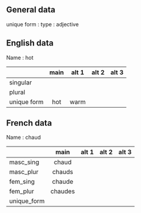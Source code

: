 ## General data

unique form :
type : adjective

## English data

Name : hot

|             | main | alt 1 | alt 2 | alt 3 |
| :---------- | :--: | :---: | :---: | ----- |
| singular    |      |       |       |       |
| plural      |      |       |       |       |
| unique form | hot  | warm  |       |       |

## French data

Name : chaud

|             |  main   | alt 1 | alt 2 | alt 3 |
| :---------- | :-----: | :---: | :---: | :---: |
| masc_sing   |  chaud  |       |       |       |
| masc_plur   | chauds  |       |       |       |
| fem_sing    | chaude  |       |       |       |
| fem_plur    | chaudes |       |       |       |
| unique_form |         |       |       |       |


